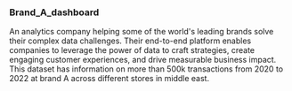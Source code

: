 ### Brand_A_dashboard
An analytics company helping some of the world's leading brands solve their complex data challenges.
Their end-to-end platform enables companies to leverage the power of data to craft strategies,
create engaging customer experiences, and drive measurable business impact.
This dataset has information on more than 500k transactions from 2020 to 2022 
at brand A across different stores in middle east.

